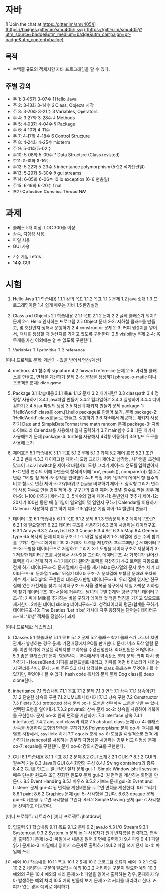 # 자바

[![Join the chat at https://gitter.im/smu405/j](https://badges.gitter.im/smu405/j.svg)](https://gitter.im/smu405/j?utm_source=badge&utm_medium=badge&utm_campaign=pr-badge&utm_content=badge)

## 목적

* 수백줄 규모의 객체지향 자바 프로그래밍을 할 수 있다.

## 주별 강의

* 주 1:  3-06화  3-07수 1 Hello Java
* 주 2:  3-13화  3-14수 2 Class, Objects 시작
* 주 3:  3-20화  3-21수 3 Variables, Operators
* 주 4:  3-27화  3-28수 4 Methods
* 주 5:  4-03화  4-04수 5 Package 
* 주 6:  4-10화  4-11수
* 주 7:  4-17화  4-18수 6 Control Structure
* 주 8:  4-24화  4-25수 midterm
* 주 9:  5-01화  5-02수 
* 주10:  5-08화  5-09수 7 Data Structure (Class revisted)
* 주11:  5-15화  5-16수 
* 주12:  5-22화  5-23수 8 inheritance polymorphism (5-22 석가탄신일)
* 주13:  5-29화  5-30수 9 gui streams
* 주14:  6-05화  6-06수 10 io exception (6-6 현충일)
* 주15:  6-19화  6-20수 final
* 추가 Collection Generics Thread NW

# 과제
* 클래스 5개 이상. LOC 300줄 이상.
* 상속, 다형성 사용.
* 파일 사용
* GUI 사용
- 7주 게임 Tetris
- 14주 GUI

# 시험


1. Hello Java
1.1 학습내용
1.1.1 강의 목표
1.1.2 목표
1.1.3 문제
1.2 java 소개
1.3 프로그래밍이란
1.4 쉽게 배우는 자바
1.5 환경설정


2. Class and Objects
2.1 학습내용
2.1.1 목표
2.1.2 문제
2.2 글쎄 클래스가 뭐지?
문제 2-1: Hello 인사하는 프로그램
2.3 Object
문제 2-2: 지하철 클래스를 만들고, 몇 호선인지 정해서 운행하기
2.4 constructor
문제 2-3: 커피 원산지를 넣어서, 객체를 생성할 때 원산지를 가지고 있도록 구현한다.
2.5 visibility
문제 2-4: 몸무게를 자신 이외에는 알 수 없도록 구현한다.

3. Variables
3.1 primitive
3.2 reference

[미니 프로젝트 문제: 계산기 - 값을 받어서 연산/계산]

4. methods
4.1 함수의 signature
4.2 forward reference
문제 2-5: 사각형 클래스를 만들고, 면적을 계산하기
문제 2-6: 문장을 생성하기 phrase-o-matic
미니 프로젝트 문제: dice game

3. Package
3.1 학습내용
3.1.1 목표
1.1.2 문제
3.2 패키지란?
3.3 classpath
3.4 명령창 사용하기
3.4.1 java파일 만들기
3.4.2 컴파일하기
3.4.3 실행하기
3.4.4 디버깅하기
3.4.5 jar 파일의 생성
3.5 자신의 패키지 만들기
문제 package-1: ‘HelloWorld’ class를 com.j1.hello package로 만들어 보기.
문제 package-2: ‘HelloWorld’ class를 jar로 만들고, 실행하기
3.6 자바에서 제공하는 패키지 사용하기
Date and SimpleDateFormat
time
math
random
문제 package-3: 자바 라이브러리 Calendar를 사용해서 일자 출력하기
3.7 main함수
3.8 다른 패키지 사용해보기
문제 package-4: turtle을 사용해서 4각형 이동하기
3.9 빌드 도구를 사용해 보기

5. 제어흐름
5.1 학습내용
5.1.1 목표
5.1.2 문제
5.1.3 과제
5.2 제어 흐름
5.2.1 조건
4.3.2 반복
4.3.3 다이어그램
제어-1: 도형 그리기
제어-2: 삼각형, 사각형을 조건에 맞추어 그리기
switch문
제어-3 바람개비 도형 그리기
제어-4: 온도를 입력받아서 F-C 변환
변수의 이해
화면출력 형식의 이해
‘==’, equals(), compareTo()
함수로 변환
고려할 점
제어-5: 성적을 입력받아 A~F 학점 처리
‘성적’의 데이터 형
점수의 비교
함수로 변환
제어-6: 가위바위보
한글을 비교하기
제어-7: 삼각형 그리기
변수의 사용
함수로 만들 경우
제어-8: 구구단의 출력
제어-9: BMI
함수로 만들 경우
제어-9: 1~100 더하기
제어-10: 3, 5배수의 합계
제어-11: 윤년인지 맞추기
제어-12: 20세기 100년 동안 매 월 1일이 일요일이 몇 일인지 구하기
Calendar를 이용하기
Calendar 사용하지 않고 하기
제어-13: 업다운 게임
제어-14 캘린더 만들기

6. 데이터구조
6.1 학습내용
6.1.1 목표
6.1.2 문제
6.1.3 연습문제
6.2 데이터구조란?
6.2.1 왜 필요할까?
6.2.2 데이터 구조를 사용하기
6.3 많이 사용하는 데이터구조
6.3.1 Arrays
6.3.2 ArrayList
6.3.3 Queue
6.3.4 Set
6.3.5 Map
6.4 Generic type
6.5 복사의 문제
데이터구조-1
1-1. 배열 생성하기
1-2. 배열에 있는 수의 합계를 구하기
함수로
데이터구조-2: 거북이 트랙을 저장하기
프로그래밍 순서
데이터구조-3: 도형을 데이터구조로 저장하고 그리기
3-1 도형을 데이터구조로 저장하기
3-1 저장한 데이터구조를 사용해서 사각형을 그린다.
데이터구조-4: 거북이가 걸어간 트랙을 다시 걷게 하기
4-1 거북이가 걸어간 트랙을 저장하기
4-2 트랙을 자동으로 걷게 하기
데이터구조-5: 문자열에서 문자를 세기
Map
문자열의 문자 갯수 세기
데이터구조-6: 문자열 ‘hello’ 뒤집기
데이터구조-7: 문자열에 포함된 문자와 숫자의 개수 세기
isDigit의 구현원리
대소문자 판별
데이터구조-8: 우리 집에 없지만 친구집에 있는 가전제품 찾기.
데이터구조-9: 서울 경복궁 입구에서 제일 가까운 지하철 역 찾기
데이터구조-10: 서울에 거주하는 남녀의 구별 합계와 평균구하기
데이터구조-11: 커피에 Milk를 추가하는 비율 구하기
데이터 첫 행은 명칭을 가지고 있으므로 제거한다.
2차원 데이터 slicing
데이터구조-12: 성적데이터의 평균/합계를 구하기.
데이터구조-13: The Beatles ‘Let it be’ 가사에 자주 등장하는 단어는?
데이터구조-14: ‘학생’ 객체를 정렬하기
과제

[미니 프로젝트: 테스리스]

5. Classes
5.1 학습내용
5.1.1 목표
5.1.2 문제
5.2 클래스 찾기
클래스가 나누어 지면 관계가 발생하는 경우
문제: 가전매장에서 PC를 판매한다.
문제: 버스 도착 알람
문제: 이번 학기에 개설된 객체지향 교과목을 수강신청한다. 최대인원은 30명이다.
5.3 좋은 클래스란?
문제: 병원약속 - 약속에서의 약속장소 분리
문제: 커피 다시 생각하기 - HouseBlend. 커피를 브랜드별로 내리고, 커피를 어떤 바리스타가 내리는지 관리를 한다.
문제: 커피 주문
5.3 다시 생각하는 class
클래스는 무엇이나 될 수 있지만, 무엇이나 될 수 없다.
hash code
복사의 문제
문제 Dog class를 deep clone한다.


7. inheritance
7.1 학습내용
7.1.1 목표
7.1.2 문제
7.1.3 연습
7.1 상속
7.1.1 상속이란?
7.1.2 단순한 상속의 구현
7.1.2 UML로 나타내기
7.1.3 상속 구현
7.2 Constructor
7.3 Fields
7.3.1 protected 상속
문제 oo-1: 도형을 선택하여 그룹을 만들 수 있다. 선택된 도형을 알아내기.
7.3.2 private의 상속
문제 oo-2: 상속을 사용하여 거북이를 구현한다.
문제 oo-3: 원의 면적을 계산하기.
7.4 Interface 상속
7.4.1 interface란
7.4.2 abstract class와 비교
7.5 abstract class
문제 oo-4: 클래스 상속을 사용하여 도형의 면적을 구하기
7.6 Polymorphism:
문제 oo-5: 객체를 배열로 저장해서, sayHello 하기
7.7 equals
문제 oo-6: 도형을 다형적으로 면적 계산하기
instanceof를 사용하는 경우와 다형성을 사용하는 경우 비교
다형성
문제 oo-7: equals를 구현한다.
문제 oo-8: 강의시간표를 구현한다.



8. GUI
8.1 학습내용
8.1.1 목표
8.1.2 문제
8.2 GUI 소개
8.2.1 GUI란?
8.2.2 GUI의 필수적 기능
8.3 Java의 GUI
8.4 화면의 구성
8.4.1 Swing containers의 종류
8.4.2 GUI를 만드는 일반적인 절차
문제 gui-1: Simple Window
jshell session
매우 단순한 윈도우
조금 진화한 윈도우
문제 gui-2: 원 면적을 계산하는 화면을 만든다.
8.5 Event Handling
8.5.1 마우스
8.5.2 키보드
문제 gui-3: Event and Listener
문제 gui-4: 원 면적을 계산버튼을 누르면 면적을 계산한다.
8.6 그리기
8.6.1 paint
8.6.2 Graphics
문제 gui-5: 사각형을 그린다.
8.6.3 opaque
문제 gui-6: 버튼을 누르면 사각형을 그린다.
8.6.2 Simple Moving
문제 gui-7: 사각형을 선택하고 이동한다.


[미니 프로젝트: 테트리스]
[미니 프로젝트: jhotdraw]


9. 입출력
9.1 학습내용
9.1.1 목표
9.1.2 문제
9.2 java.io
9.3 I/O Stream
9.3.1 System.out
9.3.2 System.in
문제 io-1: 사용자가 원의 반지름을 입력하고, 면적을 출력하기
문제 io-2: 파일에서 내용을 읽어 화면에 출력하기
9.4 파일
9.4.1 파일 읽기
문제 io-3: 파일에서 읽어서 소문자로 출력하기
9.4.2 파일 쓰기
문제 io-4: 파일에 쓰기

10. 예외
10.1 학습내용
10.1.1 목표
10.1.2 문제
10.2 프로그램 오류와 예외
10.2.1 오류
10.2.2 처리하는 구문이 필요없는 예외
10.2.2 처리하는 구문이 필요한 예외
10.3 예외의 구분
10.4 예외의 처리
문제 x-1: 파일을 읽어서 출력하는 경우, 존재하지 않아 발생하는 예외 처리
10.5 예외 만들어 보기
문제 x-2: 커피를 내리려고 한다. 커피가 없는 경우 예외로 처리하기.


